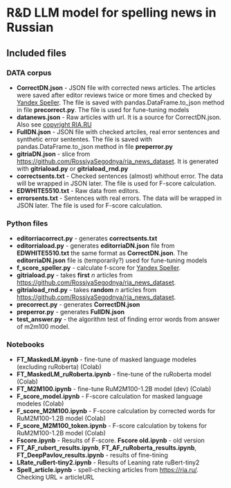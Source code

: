 # R&D LLM model for spelling news in Russian
## Included files
### DATA corpus
* **CorrectDN.json** - JSON file with corrected news articles. The articles were saved after editor reviews twice or more times and checked by
[Yandex Speller](https://yandex.ru/dev/speller/). The file is saved with pandas.DataFrame.to_json method in file **precorrect.py**. The file is used for fune-tuning models
* **datanews.json** - Raw articles with url. It is a source for CorrectDN.json. Also see [copyright RIA.RU](https://ria.ru/docs/about/copyright.html)
* **FullDN.json** - JSON file with checked artciles, real error sentences and synthetic error sententes. The file is saved with pandas.DataFrame.to_json method in file **preperror.py**
* **gitriaDN.json** - slice from https://github.com/RossiyaSegodnya/ria_news_dataset. It is generated with **gitriaload.py** or **gitriaload_rnd.py**
* **correctsents.txt** - Checked sentences (almost) whithout error. The data will be wrapped in JSON later. The file is used for F-score calculation.
* **EDWHITE5510.txt** - Raw data from editors.
* **errorsents.txt** - Sentences with real errors. The data will be wrapped in JSON later. The file is used for F-score calculation.

### Python files
* **editorriacorrect.py** - generates **correctsents.txt**
* **editorriaload.py** - generates **editorriaDN.json** file from **EDWHITE5510.txt** the same format as **CorrectDN.json**. The **editorriaDN.json** file is (temporarily?) used for fune-tuning models
* **f_score_speller.py** - calculate f-score for [Yandex Speller](https://yandex.ru/dev/speller/).
* **gitriaload.py** - takes **first** *n* articles from https://github.com/RossiyaSegodnya/ria_news_dataset.
* **gitriaload_rnd.py** - takes **random** *n* articles from https://github.com/RossiyaSegodnya/ria_news_dataset.
* **precorrect.py** - generates **CorrectDN.json**
* **preperror.py** - generates **FullDN.json**
* **test_answer.py** - the algorithm test of finding error words from answer of m2m100 model.

### Notebooks
* **FT_MaskedLM.ipynb** - fine-tune of masked language modeles (excluding ruRoberta) (Colab)
* **FT_MaskedLM_ruRoberta.ipynb** - fine-tune of the ruRoberta model (Colab)
* **FT_M2M100.ipynb** - fine-tune RuM2M100-1.2B model (dev) (Colab)
* **F_score_model.ipynb** - F-score calculation for masked language modeles (Colab)
* **F_score_M2M100.ipynb** - F-score calculation by corrected words for RuM2M100-1.2B model (Colab)
* **F_score_M2M100_token.ipynb** - F-score calculation by tokens for RuM2M100-1.2B model (Colab)
* **Fscore.ipynb** - Results of F-score. **Fscore old.ipynb** - old version
* **FT_AF_rubert_results.ipynb**, **FT_AF_ruRoberta_results.ipynb**, **FT_DeepPavlov_results.ipynb** - results of fine-tining
* **LRate_ruBert-tiny2.ipynb** - Results of Leaning rate ruBert-tiny2
* **Spell_article.ipynb** - spell-checking articles from https://ria.ru/. Checking URL = articleURL